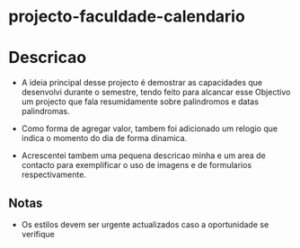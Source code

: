 # projecto-faculdade-calendario

# Descricao
- A ideia principal desse projecto é demostrar as capacidades que desenvolvi durante o semestre, 
tendo feito para alcancar esse Objectivo um projecto que fala resumidamente sobre palindromos e datas palindromas.

- Como forma de agregar valor, tambem foi adicionado um relogio que indica o momento do dia de forma dinamica.

- Acrescentei tambem uma pequena descricao minha e um area de contacto para exemplificar o uso de imagens e de formularios respectivamente.

## Notas
- Os estilos devem ser urgente actualizados caso a oportunidade se verifique
